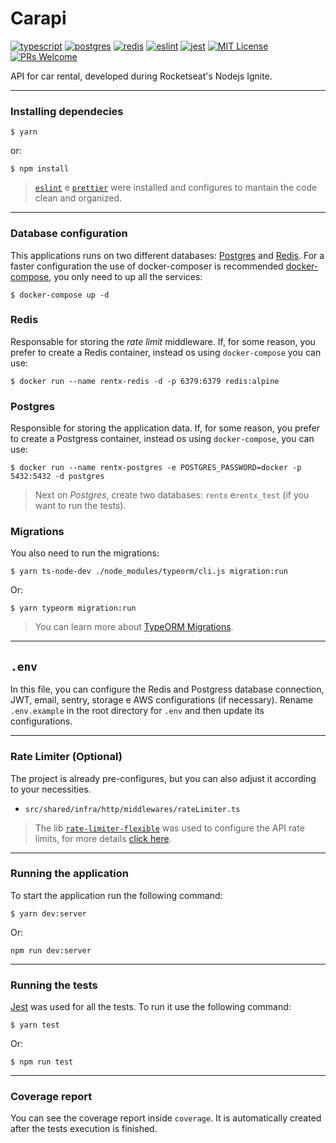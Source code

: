 # Carapi

[![typescript](https://img.shields.io/badge/typescript-4.3.5-3178c6?style=flat-square&logo=typescript)](https://www.typescriptlang.org/)
[![postgres](https://img.shields.io/badge/postgres-8.6.0-326690?style=flat-square&logo=postgresql&logoColor=white)](https://www.postgresql.org/)
[![redis](https://img.shields.io/badge/redis-3.1.2-d92b21?style=flat-square&logo=redis&logoColor=white)](https://redis.io/)
[![eslint](https://img.shields.io/badge/eslint-7.31.0-4b32c3?style=flat-square&logo=eslint)](https://eslint.org/)
[![jest](https://img.shields.io/badge/jest-27.0.6-brightgreen?style=flat-square&logo=jest)](https://jestjs.io/)
[![MIT License](https://img.shields.io/badge/license-MIT-green?style=flat-square)](https://github.com/Daniel-Vinicius/rentx/blob/master/LICENSE)
[![PRs Welcome](https://img.shields.io/badge/PRs-welcome-brightgreen.svg?style=flat-square)](http://makeapullrequest.com)<br>

API for car rental, developed during Rocketseat's Nodejs Ignite.

---

### Installing dependecies

```
$ yarn
```
or:
```
$ npm install
```
> [`eslint`](https://eslint.org/) e [`prettier`](https://prettier.io/) were installed and configures to mantain the code clean and organized.

---

### **Database configuration**
This applications runs on two different databases: [Postgres](https://www.postgresql.org/) and [Redis](https://redis.io/). For a faster configuration the use of docker-composer is recommended [docker-compose](https://docs.docker.com/compose/), you only need to up all the services:
```
$ docker-compose up -d
```
### Redis
Responsable for storing the _rate limit_ middleware. If, for some reason, you prefer to create a Redis container, instead os using `docker-compose` you can use:
```
$ docker run --name rentx-redis -d -p 6379:6379 redis:alpine
```

### Postgres
Responsible for storing the application data. If, for some reason, you prefer to create a Postgress container, instead os using `docker-compose`, you can use:
```
$ docker run --name rentx-postgres -e POSTGRES_PASSWORD=docker -p 5432:5432 -d postgres
```
> Next on _Postgres_, create two databases: `rentx` e`rentx_test` (if you want to run the tests).

### Migrations
You also need to run the migrations:
```
$ yarn ts-node-dev ./node_modules/typeorm/cli.js migration:run
```
Or:
```
$ yarn typeorm migration:run
```
> You can learn more about [TypeORM Migrations](https://typeorm.io/#/migrations).
---

## `.env`
In this file, you can configure the Redis and Postgress database connection, JWT, email, sentry, storage e AWS configurations (if necessary).
Rename `.env.example` in the root directory for `.env` and then update its configurations.

---

### **Rate Limiter (Optional)**
The project is already pre-configures, but you can also adjust it according to your necessities.

* `src/shared/infra/http/middlewares/rateLimiter.ts`


> The lib [`rate-limiter-flexible`](https://github.com/animir/node-rate-limiter-flexible) was used to configure the API rate limits, for more details [click here](https://github.com/animir/node-rate-limiter-flexible/wiki/Options#options).
---

### **Running the application**
To start the application run the following command:
```
$ yarn dev:server
```
Or:
```
npm run dev:server
```

---

### **Running the tests**
 [Jest](https://jestjs.io/) was used for all the tests. To run it use the following command:
```
$ yarn test
```
Or:
```
$ npm run test
```

---

### **Coverage report**
You can see the coverage report inside `coverage`. It is automatically created after the tests execution is finished.

